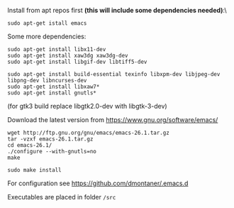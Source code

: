 
Install from apt repos first __(this will include some dependencies needed)__:\

    sudo apt-get istall emacs

Some more dependencies:

    sudo apt-get install libx11-dev
    sudo apt-get install xaw3dg xaw3dg-dev
    sudo apt-get install libgif-dev libtiff5-dev
    
    sudo apt-get install build-essential texinfo libxpm-dev libjpeg-dev libpng-dev libncurses-dev
    sudo apt-get install libxaw7*
    sudo apt-get install gnutls*

 
 (for gtk3 build replace libgtk2.0-dev with libgtk-3-dev)


Download the latest version from https://www.gnu.org/software/emacs/

    wget http://ftp.gnu.org/gnu/emacs/emacs-26.1.tar.gz
    tar -vzxf emacs-26.1.tar.gz
    cd emacs-26.1/
    ./configure --with-gnutls=no
    make
    
    sudo make install

For configuration see https://github.com/dmontaner/.emacs.d

Executables are placed in folder `/src`
